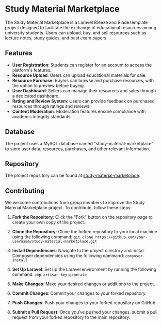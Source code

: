 # Study Material Marketplace


The Study Material Marketplace is a Laravel Breeze and Blade template project designed to facilitate the exchange of educational resources among university students. Users can upload, buy, and sell resources such as lecture notes, study guides, and past exam papers.

## Features

- **User Registration**: Students can register for an account to access the platform's features.
- **Resource Upload**: Users can upload educational materials for sale.
- **Resource Purchase**: Buyers can browse and purchase resources, with the option to preview before buying.
- **User Dashboard**: Sellers can manage their resources and sales through a dedicated dashboard.
- **Rating and Review System**: Users can provide feedback on purchased resources through ratings and reviews.
- **Content Moderation**: Moderation features ensure compliance with academic integrity standards.

## Database

The project uses a MySQL database named "study-material-marketplace" to store user data, resources, purchases, and other relevant information.

## Repository

The project repository can be found at [study-material-marketplace](https://github.com/birukl7/study-material-marketplace).

## Contributing

We welcome contributions from group members to improve the Study Material Marketplace project. To contribute, follow these steps:

1. **Fork the Repository**: Click the "Fork" button on the repository page to create your own copy of the project.

2. **Clone the Repository**: Clone the forked repository to your local machine using the following command:  `git clone https://github.com/your-username/study-material-marketplace.git`

3. **Install Dependencies**: Navigate to the project directory and install Composer dependencies using the following command: `composer install`

4. **Set Up Laravel**: Set up the Laravel environment by running the following command: `php artisan key:generate`

5. **Make Changes**: Make your desired changes or additions to the project.

6. **Commit Changes**: Commit your changes to your forked repository.

7. **Push Changes**: Push your changes to your forked repository on GitHub.

8. **Submit a Pull Request**: Once you've pushed your changes, submit a pull request from your forked repository to the main repository.



